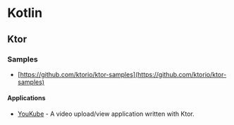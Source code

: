 # Kotlin

## Ktor

### Samples
- [https://github.com/ktorio/ktor-samples](https://github.com/ktorio/ktor-samples)

#### Applications
- [YouKube](https://github.com/ktorio/ktor-samples/blob/main/youkube/README.md) - A video upload/view application written with Ktor.
